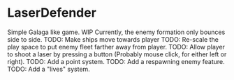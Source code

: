 # LaserDefender
Simple Galaga like game. WIP
Currently, the enemy formation only bounces side to side.
TODO: Make ships move towards player
TODO: Re-scale the play space to put enemy fleet farther away from player.
TODO: Allow player to shoot a laser by pressing a button (Probably mouse click, for either left or right).
TODO: Add a point system.
TODO: Add a respawning enemy feature.
TODO: Add a "lives" system.
